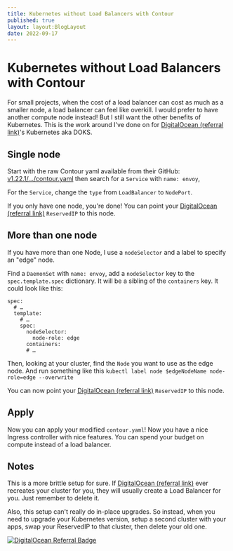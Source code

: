 ```yaml
---
title: Kubernetes without Load Balancers with Contour
published: true
layout: layout:BlogLayout
date: 2022-09-17
---
```


# Kubernetes without Load Balancers with Contour

For small projects, when the cost of a load balancer can cost as much as a smaller node, a load balancer can feel like overkill. I would prefer to have another compute node instead! But I still want the other benefits of Kubernetes. This is the work around I've done on for [DigitalOcean (referral link)](https://www.digitalocean.com?refcode=cb0365f6b163)'s Kubernetes aka DOKS.

## Single node

Start with the raw Contour yaml available from their GitHub: [v1.22.1/…/contour.yaml](https://raw.githubusercontent.com/projectcontour/contour/v1.22.1/examples/render/contour.yaml) then search for a `Service` with `name: envoy`,

For the `Service`, change the `type` from `LoadBalancer` to `NodePort`.

If you only have one node, you're done! You can point your [DigitalOcean (referral link)](https://www.digitalocean.com?refcode=cb0365f6b163) `ReservedIP` to this node.

## More than one node

If you have more than one Node, I use a `nodeSelector` and a label to specify an "edge" node.

Find a `DaemonSet` with `name: envoy`, add a `nodeSelector` key to the `spec.template.spec` dictionary. It will be a sibling of the `containers` key. It could look like this:

```
spec:
  # …
  template:
    # …
    spec:
      nodeSelector:
        node-role: edge
      containers:
      # …
```

Then, looking at your cluster, find the `Node` you want to use as the edge node. And run something like this `kubectl label node $edgeNodeName node-role=edge --overwrite`

You can now point your [DigitalOcean (referral link)](https://www.digitalocean.com?refcode=cb0365f6b163) `ReservedIP` to this node.

## Apply

Now you can apply your modified `contour.yaml`! Now you have a nice Ingress controller with nice features. You can spend your budget on compute instead of a load balancer.

## Notes

This is a more brittle setup for sure. If [DigitalOcean (referral link)](https://www.digitalocean.com?refcode=cb0365f6b163) ever recreates your cluster for you, they will usually create a Load Balancer for you. Just remember to delete it.

Also, this setup can't really do in-place upgrades. So instead, when you need to upgrade your Kubernetes version, setup a second cluster with your apps, swap your ReservedIP to that cluster, then delete your old one.

[![DigitalOcean Referral Badge](https://web-platforms.sfo2.cdn.digitaloceanspaces.com/WWW/Badge%201.svg)](https://www.digitalocean.com/?refcode=cb0365f6b163)
